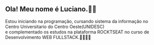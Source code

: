 <h2 align="left">Ola! Meu nome é Luciano.👍🏻</h2>
<p aling="center">Estou iniciando na programação, cursando sistema da informação no Centro Universitario do Centro Oeste(UNIDESC)<br>
e complementado os estudos na plataforma ROCKTSEAT no curso de Desenvolvimento WEB FULLSTACK.🧑🏼‍💻💜
</p>
